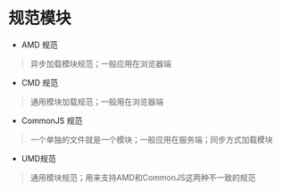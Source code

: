 # 规范模块

* AMD 规范

> 异步加载模块规范；一般应用在浏览器端

* CMD 规范

> 通用模块加载规范；一般用在浏览器端

* CommonJS 规范

> 一个单独的文件就是一个模块；一般应用在服务端；同步方式加载模块

* UMD规范

> 通用模块规范；用来支持AMD和CommonJS这两种不一致的规范

